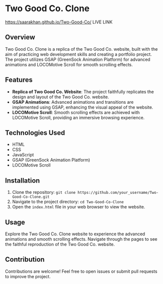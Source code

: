 # Two Good Co. Clone
https://saarakhan.github.io/Two-Good-Co/ LIVE LINK
## Overview
Two Good Co. Clone is a replica of the Two Good Co. website,
built with the aim of practicing web development skills and creating a portfolio project. 
The project utilizes GSAP (GreenSock Animation Platform) for advanced animations and LOCOMotive Scroll for smooth scrolling effects.

## Features
- **Replica of Two Good Co. Website**: The project faithfully replicates the design and layout of the Two Good Co. website.
- **GSAP Animations**: Advanced animations and transitions are implemented using GSAP, enhancing the visual appeal of the website.
- **LOCOMotive Scroll**: Smooth scrolling effects are achieved with LOCOMotive Scroll, providing an immersive browsing experience.

## Technologies Used
- HTML
- CSS
- JavaScript
- GSAP (GreenSock Animation Platform)
- LOCOMotive Scroll

## Installation
1. Clone the repository: `git clone https://github.com/your_username/Two-Good-Co-Clone.git`
2. Navigate to the project directory: `cd Two-Good-Co-Clone`
3. Open the `index.html` file in your web browser to view the website.

## Usage
Explore the Two Good Co. Clone website to experience the advanced animations and smooth scrolling effects. Navigate through the pages to see the faithful reproduction of the Two Good Co. website.

## Contribution
Contributions are welcome! Feel free to open issues or submit pull requests to improve the project.

